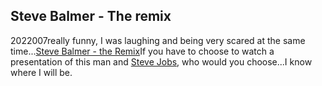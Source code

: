 <article><h2>Steve Balmer - The remix</h2><time><span class="day">20</span><span class="month">2</span><span class="year">2007</span></time>really funny, I was laughing and being very scared at the same time...<a href="http://www.flamingmailbox.com/maccomedy/movies/balmer.html" title="Steve Balmer - The remix">Steve Balmer - the Remix</a>If you have to choose to watch a presentation of this man and <a href="http://www.apple.com/quicktime/qtv/mwsf07/" title="steve jobs">Steve Jobs</a>, who would you choose...I know where I will be.</article>